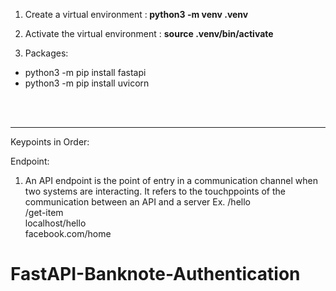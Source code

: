 1. Create a virtual environment :<b> python3 -m venv .venv </b>
2. Activate the virtual environment : <b>source .venv/bin/activate</b>

3. Packages:
<ul>
    <li>python3 -m pip install fastapi</li>
    <li>python3 -m pip install uvicorn</li>
</ul>





<br>
<br>
<hr>


Keypoints in Order:

Endpoint:
1. An API endpoint is the point of entry in a communication channel when two systems are interacting. It refers to the touchppoints of the communication between an API and a server
Ex. /hello <br>
/get-item <br>
localhost/hello <br>
facebook.com/home

# FastAPI-Banknote-Authentication
